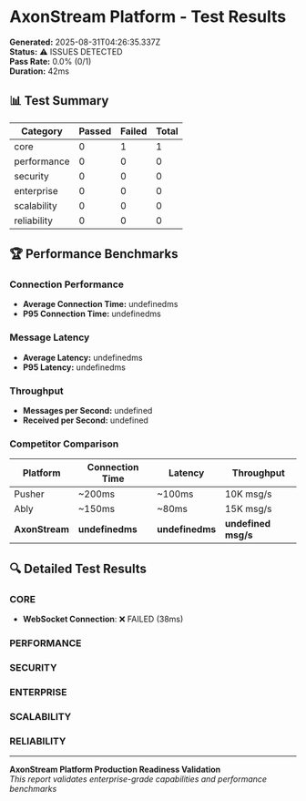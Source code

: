 # AxonStream Platform - Test Results

**Generated:** 2025-08-31T04:26:35.337Z  
**Status:** ⚠️ ISSUES DETECTED  
**Pass Rate:** 0.0% (0/1)  
**Duration:** 42ms  

## 📊 Test Summary

| Category | Passed | Failed | Total |
|----------|--------|--------|-------|
| core | 0 | 1 | 1 |
| performance | 0 | 0 | 0 |
| security | 0 | 0 | 0 |
| enterprise | 0 | 0 | 0 |
| scalability | 0 | 0 | 0 |
| reliability | 0 | 0 | 0 |

## 🏆 Performance Benchmarks


### Connection Performance
- **Average Connection Time:** undefinedms
- **P95 Connection Time:** undefinedms

### Message Latency
- **Average Latency:** undefinedms  
- **P95 Latency:** undefinedms

### Throughput
- **Messages per Second:** undefined
- **Received per Second:** undefined

### Competitor Comparison
| Platform | Connection Time | Latency | Throughput |
|----------|----------------|---------|------------|
| Pusher | ~200ms | ~100ms | 10K msg/s |
| Ably | ~150ms | ~80ms | 15K msg/s |
| **AxonStream** | **undefinedms** | **undefinedms** | **undefined msg/s** |


## 🔍 Detailed Test Results


### CORE


- **WebSocket Connection**: ❌ FAILED (38ms)



### PERFORMANCE



### SECURITY



### ENTERPRISE



### SCALABILITY



### RELIABILITY




---

**AxonStream Platform Production Readiness Validation**  
*This report validates enterprise-grade capabilities and performance benchmarks*
